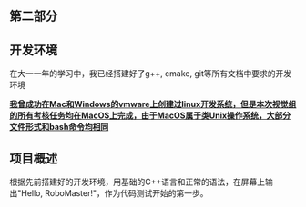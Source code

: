 ## 第二部分

## 开发环境

在大一一年的学习中，我已经搭建好了g++, cmake, git等所有文档中要求的开发环境

**<u>我曾成功在Mac和Windows的vmware上创建过linux开发系统，但是本次视觉组的所有考核任务均在MacOS上完成，由于MacOS属于类Unix操作系统，大部分文件形式和bash命令均相同</u>**

## 项目概述

根据先前搭建好的开发环境，用基础的C++语言和正常的语法，在屏幕上输出"Hello, RoboMaster!"，作为代码测试开始的第一步。